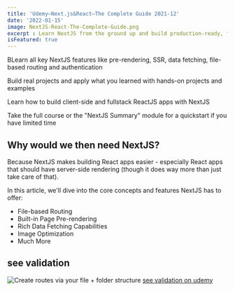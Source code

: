 ```yaml
---
title: 'Udemy–Next.js&React–The Complete Guide 2021-12'
date: '2022-01-15'
image: NextJS-React-The-Complete-Guide.png
excerpt : Learn NextJS from the ground up and build production-ready, fullstack ReactJS apps with the NextJS framework!.
isFeatured: true
--- 
```


BLearn all key NextJS features like pre-rendering, SSR, data fetching, file-based routing and authentication

Build real projects and apply what you learned with hands-on projects and examples

Learn how to build client-side and fullstack ReactJS apps with NextJS

Take the full course or the "NextJS Summary" module for a quickstart if you have limited time

## Why would we then need NextJS?

Because NextJS makes building React apps easier - especially React apps that should have server-side rendering (though it does way more than just take care of that).

In this article, we'll dive into the core concepts and features NextJS has to offer:

- File-based Routing
- Built-in Page Pre-rendering
- Rich Data Fetching Capabilities
- Image Optimization
- Much More

## see validation

![Create routes via your file + folder structure](/images/posts/Getting-Started-with-NextJS/Getting-Started-with-NextJS.png)
[see validation on udemy](https://downloadly.ir/elearning/video-tutorials/nextjs-react-the-complete-guide/)


